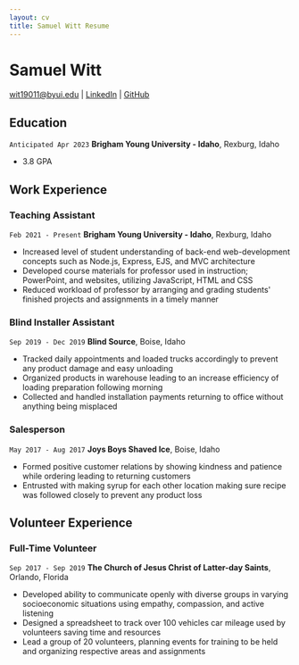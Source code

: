 ```yaml
---
layout: cv
title: Samuel Witt Resume
---
```


# Samuel Witt

<div id="webaddress">
    <a href="wit19011@byui.edu">wit19011@byui.edu</a> |
    <a href="www.linkedin.com/in/samuel-witt-valiant">LinkedIn</a> |
    <a href="https://github.com/ValiantWolf">GitHub</a>
</div>

<!-- https://www.monique.tech/the-art-of-markdown -->

## Education

`Anticipated Apr 2023`
**Brigham Young University - Idaho**, Rexburg, Idaho

-  3.8 GPA

## Work Experience

### Teaching Assistant

`Feb 2021 - Present`
**Brigham Young University - Idaho**, Rexburg, Idaho

-  Increased level of student understanding of back-end web-development concepts such as Node.js, Express, EJS, and MVC architecture
-  Developed course materials for professor used in instruction; PowerPoint, and websites, utilizing JavaScript, HTML and CSS
-  Reduced workload of professor by arranging and grading students' finished projects and assignments in a timely manner

### Blind Installer Assistant

`Sep 2019 - Dec 2019`
**Blind Source**, Boise, Idaho

-  Tracked daily appointments and loaded trucks accordingly to prevent any product damage and easy unloading
-  Organized products in warehouse leading to an increase efficiency of loading preparation following morning
-  Collected and handled installation payments returning to office without anything being misplaced

### Salesperson

`May 2017 - Aug 2017`
**Joys Boys Shaved Ice**, Boise, Idaho

-  Formed positive customer relations by showing kindness and patience while ordering leading to returning customers
-  Entrusted with making syrup for each other location making sure recipe was followed closely to prevent any product loss

## Volunteer Experience

### Full-Time Volunteer

`Sep 2017 - Sep 2019`
**The Church of Jesus Christ of Latter-day Saints**, Orlando, Florida

-  Developed ability to communicate openly with diverse groups in varying socioeconomic situations using empathy, compassion, and active listening
-  Designed a spreadsheet to track over 100 vehicles car mileage used by volunteers saving time and resources
-  Lead a group of 20 volunteers, planning events for training to be held and organizing respective areas and assignments
